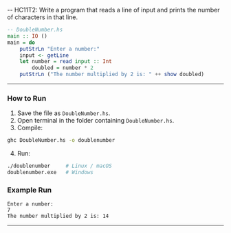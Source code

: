 -- HC11T2: Write a program that reads a line of input and prints the number of characters in that line.

```haskell
-- DoubleNumber.hs
main :: IO ()
main = do
    putStrLn "Enter a number:"
    input <- getLine
    let number = read input :: Int
        doubled = number * 2
    putStrLn ("The number multiplied by 2 is: " ++ show doubled)
```

---

### How to Run

1. Save the file as `DoubleNumber.hs`.
2. Open terminal in the folder containing `DoubleNumber.hs`.
3. Compile:

```bash
ghc DoubleNumber.hs -o doublenumber
```

4. Run:

```bash
./doublenumber     # Linux / macOS
doublenumber.exe   # Windows
```



### Example Run

```
Enter a number:
7
The number multiplied by 2 is: 14
```

---

